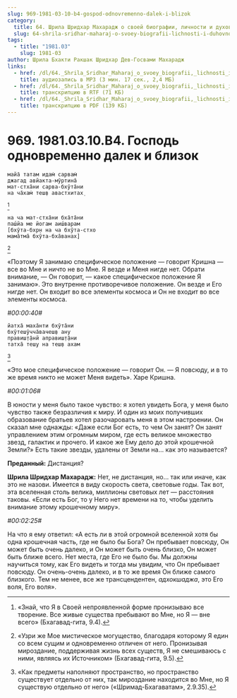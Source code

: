 ```yaml
---
slug: 969-1981-03-10-b4-gospod-odnovremenno-dalek-i-blizok
category:
  title: 64. Шрила Шридхар Махарадж о своей биографии, личности и духовном опыте
  slug: 64-shrila-sridhar-maharaj-o-svoey-biografii-lichnosti-i-duhovnom-opyte
tags:
  - title: "1981.03"
    slug: 1981-03
author: Шрила Бхакти Ракшак Шридхар Дев-Госвами Махарадж
links:
  - href: /dl/64._Shrila_Sridhar_Maharaj_o_svoey_biografii,_lichnosti_i_duhovnom_opyte/969_1981.03.10.B4_SridharMj_Gospod_odnovremenno_dalek_i_blizok.mp3
    title: аудиозапись в MP3 (3 мин. 17 сек., 2,4 МБ)
  - href: /dl/64._Shrila_Sridhar_Maharaj_o_svoey_biografii,_lichnosti_i_duhovnom_opyte/969_1981.03.10.B4_SridharMj_Gospod_odnovremenno_dalek_i_blizok.rtf
    title: транскрипцию в RTF (71 КБ)
  - href: /dl/64._Shrila_Sridhar_Maharaj_o_svoey_biografii,_lichnosti_i_duhovnom_opyte/969_1981.03.10.B4_SridharMj_Gospod_odnovremenno_dalek_i_blizok.pdf
    title: транскрипцию в PDF (139 КБ)
---
```


# 969. 1981.03.10.B4. Господь одновременно далек и близок

    майа̄ татам идам̇ сарвам̇
    джагад авйакта-мӯртина̄
    мат-стха̄ни сарва-бхӯта̄ни
    на ча̄хам̇ теш̣в авастхитах̣
[^_ftn1]

    на ча мат-стха̄ни бха̄та̄ни
    паш́йа ме йогам аиш́варам
    [бхӯта-бхр̣н на ча бхӯта-стхо
    мама̄тма̄ бхӯта-бха̄ванах̣]
[^_ftn2]

«Поэтому Я занимаю специфическое положение — говорит Кришна — все во Мне и ничто не во Мне. Я везде и Меня нигде нет. Обрати внимание, — Он говорит, — какое специфическое положение Я занимаю». Это внутренне противоречивое положение. Он везде и Его нигде нет. Он входит во все элементы космоса и Он не входит во все элементы космоса.

*#00:00:40#*

    йатха̄ маха̄нти бхӯта̄ни
    бхӯтеш̣ӯчча̄вачеш̣в ану
    правиш̣т̣а̄нй аправиш̣т̣а̄ни
    татха̄ теш̣у на теш̣в ахам
[^_ftn3]

«Это мое специфическое положение — говорит Он. — Я повсюду, и в то же время никто не может Меня видеть». Харе Кришна.

*#00:01:06#*

В юности у меня было такое чувство: я хотел увидеть Бога, у меня было чувство также безразличия к миру. И один из моих получивших образование братьев хотел разочаровать меня в этом настроении. Он сказал мне однажды: «Даже если Бог есть, то чем Он занят? Он занят управлением этим огромным миром, где есть великое множество звезд, галактик и прочего. И какое же Ему дело до этой крошечной Земли?» Есть такие звезды, удалены от Земли на… как это называется?

**Преданный:** Дистанция?

**Шрила Шридхар Махарадж:** Нет, не дистанция, но… так или иначе, как это не назови. Имеется в виду скорость света, световые годы. Так вот, эта вселенная столь велика, миллионы световых лет — расстояния таковы. «Если есть Бог, то у Него нет времени на то, чтобы уделить внимание этому крошечному миру».

*#00:02:25#*

На что я ему ответил: «А есть ли в этой огромной вселенной хотя бы одна крошечная часть, где не было бы Бога? Он пребывает повсюду, Он может быть очень далеко, и Он может быть очень близко, Он может быть ближе всего. Нет места, где Его не было бы. Мы должны научиться тому, как Его видеть и тогда мы увидим, что Он пребывает повсюду. Он очень-очень далеко, и в то же время Он ближе самого близкого. Тем не менее, все же трансцендентен, *адхокшаджа*, это Его воля, Его воля».



[^_ftn1]: «Знай, что Я в Своей непроявленной форме пронизываю все творение. Все живые существа пребывают во Мне, но Я — вне всего» (Бхагавад-гита, 9.4).

[^_ftn2]: «Узри же Мое мистическое могущество, благодаря которому Я един со всем сущим и одновременно отличен от него. Пронизывая мироздание, поддерживая жизнь всех существ, Я не смешиваюсь с ними, являясь их Источником» (Бхагавад-гита, 9.5).

[^_ftn3]: «Как предметы наполняют пространство, но пространство существует отдельно от них, так мироздание находится во Мне, но Я существую отдельно от него» («Шримад-Бхагаватам», 2.9.35).

